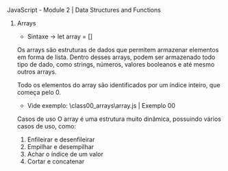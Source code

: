 JavaScript - Module 2 | Data Structures and Functions

1. Arrays

    * Sintaxe
    -> let array = []

    Os arrays são estruturas de dados que permitem armazenar elementos em forma de lista. Dentro desses arrays, podem ser armazenado todo tipo de dado, como strings, números, valores booleanos e até mesmo outros arrays.

    Todo os elementos do array são identificados por um índice inteiro, que começa pelo 0.

    * Vide exemplo: \class00_arrays\array.js | Exemplo 00

    Casos de uso
    O array é uma estrutura muito dinâmica, possuindo vários casos de uso, como:

    1. Enfileirar e desenfileirar
    2. Empilhar e desempilhar
    3. Achar o índice de um valor
    4. Cortar e concatenar





